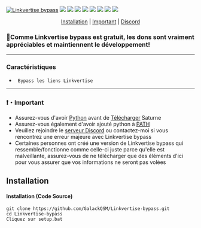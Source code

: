 <p align= center</p><a href="https://discord.gg/saturnetools" target="_blank"><img src="https://i.imgur.com/jKAmdD8.png" alt="Linkvertise bypass"></a>
<a href="https://discord.gg/saturnetools" target="_blank"><img src="https://img.shields.io/discord/918257651392061500.svg?logo=discord&colorB=7289DA"></a>
<a href="https://paypal.me/GalackQSM?country.x=FR&locale.x=fr_FR" target="_blank"><img src="https://img.shields.io/badge/paypal-donation-blue.svg?style=flat-square"></a>
<img src="https://img.shields.io/github/languages/top/GalackQSM/Linkvertise-bypass?style=flat-square" </a>
<img src="https://img.shields.io/github/last-commit/GalackQSM/Linkvertise-bypass?style=flat-square" </a>
<img src="https://img.shields.io/github/license/GalackQSM/Linkvertise-bypass?style=flat-square" </a>
<img src="https://img.shields.io/github/downloads/GalackQSM/Linkvertise-bypass/total?color=%23daff00&label=Downloads&style=flat-square" </a>
<img src="https://img.shields.io/github/stars/GalackQSM/Linkvertise-bypass?color=%23daff00&label=Stars&style=flat-square" </a>
<img src="https://img.shields.io/github/forks/GalackQSM/Linkvertise-bypass?color=%23daff00&label=Forks&style=flat-square" </a>
</p>
<p align="center">
<a href="https://github.com/GalackQSM/Linkvertise-bypass#installation">Installation</a> |
<a href="https://github.com/GalackQSM/Linkvertise-bypass#Important">Important</a> |
<a href="https://discord.gg/saturnetools">Discord</a>
</p>

### 🌟Comme Linkvertise bypass est gratuit, les dons sont vraiment appréciables et maintiennent le développement!

---

### Caractéristiques
* ` Bypass les liens Linkvertise`

---

### ❗・Important
* Assurez-vous d'avoir [Python](https://www.python.org/downloads/) avant de [Télécharger](https://github.com/GalackQSM/Linkvertise-bypass/archive/refs/heads/master.zip) Saturne
* Assurez-vous également d'avoir ajouté python à [PATH](https://datatofish.com/add-python-to-windows-path/)
* Veuillez rejoindre le [serveur Discord](https://discord.gg/saturnetools) ou contactez-moi si vous rencontrez une erreur majeure avec Linkvertise bypass
* Certaines personnes ont créé une version de Linkvertise bypass qui ressemble/fonctionne comme celle-ci juste parce qu'elle est malveillante, assurez-vous de ne télécharger que des éléments d'ici pour vous assurer que vos informations ne seront pas volées

## Installation 

#### Installation (Code Source)
```
git clone https://github.com/GalackQSM/Linkvertise-bypass.git
cd Linkvertise-bypass
Cliquez sur setup.bat
```
